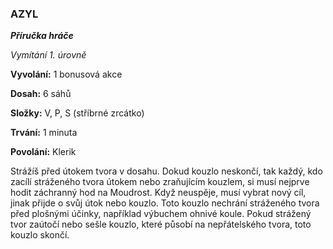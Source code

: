 ### AZYL

***Příručka hráče***

*Vymítání 1. úrovně*

**Vyvolání:** 1 bonusová akce

**Dosah:** 6 sáhů

**Složky:** V, P, S (stříbrné zrcátko)

**Trvání:** 1 minuta

**Povolání:** Klerik

Strážíš před útokem tvora v dosahu. Dokud kouzlo neskončí, tak každý, kdo zacílí stráženého tvora útokem nebo zraňujícím kouzlem, si musí nejprve hodit záchranný hod na Moudrost. Když neuspěje, musí vybrat nový cíl, jinak přijde o svůj útok nebo kouzlo. Toto kouzlo nechrání stráženého tvora před plošnými účinky, například výbuchem ohnivé koule. Pokud strážený tvor zaútočí nebo sešle kouzlo, které působí na nepřátelského tvora, toto kouzlo skončí.
